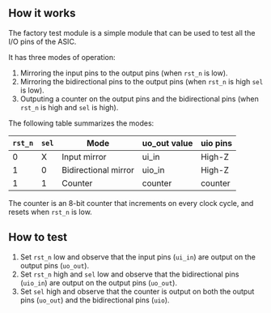 <!---

This file is used to generate your project datasheet. Please fill in the information below and delete any unused
sections.

You can also include images in this folder and reference them in the markdown. Each image must be less than
512 kb in size, and the combined size of all images must be less than 1 MB.
-->

## How it works

The factory test module is a simple module that can be used to test all the I/O pins of the ASIC.

It has three modes of operation:

1. Mirroring the input pins to the output pins (when `rst_n` is low).
2. Mirroring the bidirectional pins to the output pins (when `rst_n` is high `sel` is low).
3. Outputing a counter on the output pins and the bidirectional pins (when `rst_n` is high and `sel` is high).

The following table summarizes the modes:

| `rst_n` | `sel` | Mode                 | uo_out value | uio pins |
|---------|-------|----------------------|--------------|----------|
| 0       | X     | Input mirror         | ui_in        | High-Z   |
| 1       | 0     | Bidirectional mirror | uio_in       | High-Z   |
| 1       | 1     | Counter              | counter      | counter  |

The counter is an 8-bit counter that increments on every clock cycle, and resets when `rst_n` is low.

## How to test

1. Set `rst_n` low and observe that the input pins (`ui_in`) are output on the output pins (`uo_out`).
2. Set `rst_n` high and `sel` low and observe that the bidirectional pins (`uio_in`) are output on the output pins (`uo_out`).
3. Set `sel` high and observe that the counter is output on both the output pins (`uo_out`) and the bidirectional pins (`uio`).
